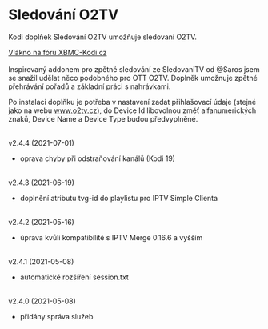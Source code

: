 <h1>Sledování O2TV</h1>
<p>
Kodi doplňek Sledování O2TV umožňuje sledovaní O2TV.
<p>
<a href="https://www.xbmc-kodi.cz/prispevek-zpetne-sledovani-o2tv-ott">Vlákno na fóru XBMC-Kodi.cz</a><br><br>
Inspirovaný addonem pro zpětné sledování ze SledovaniTV od @Saros  jsem se snažil udělat něco podobného pro OTT O2TV. Doplněk umožnuje zpětné přehrávání pořadů a základní práci s nahrávkami.

Po instalaci doplňku je potřeba v nastavení zadat přihlašovací údaje (stejné jako na webu www.o2tv.cz), do Device Id libovolnou změť alfanumerických znaků, Device Name a Device Type budou předvyplněné.<br><br>

v2.4.4 (2021-07-01)<br>
- oprava chyby při odstraňování kanálů (Kodi 19)<br><br>

v2.4.3 (2021-06-19)<br>
- doplnění atributu tvg-id do playlistu pro IPTV Simple Clienta<br><br>

v2.4.2 (2021-05-16)<br>
- úprava kvůli kompatibilitě s IPTV Merge 0.16.6 a vyšším<br><br>

v2.4.1 (2021-05-08)<br>
- automatické rozšíření session.txt<br><br>

v2.4.0 (2021-05-08)<br>
- přidány správa služeb<br><br>

</p>
